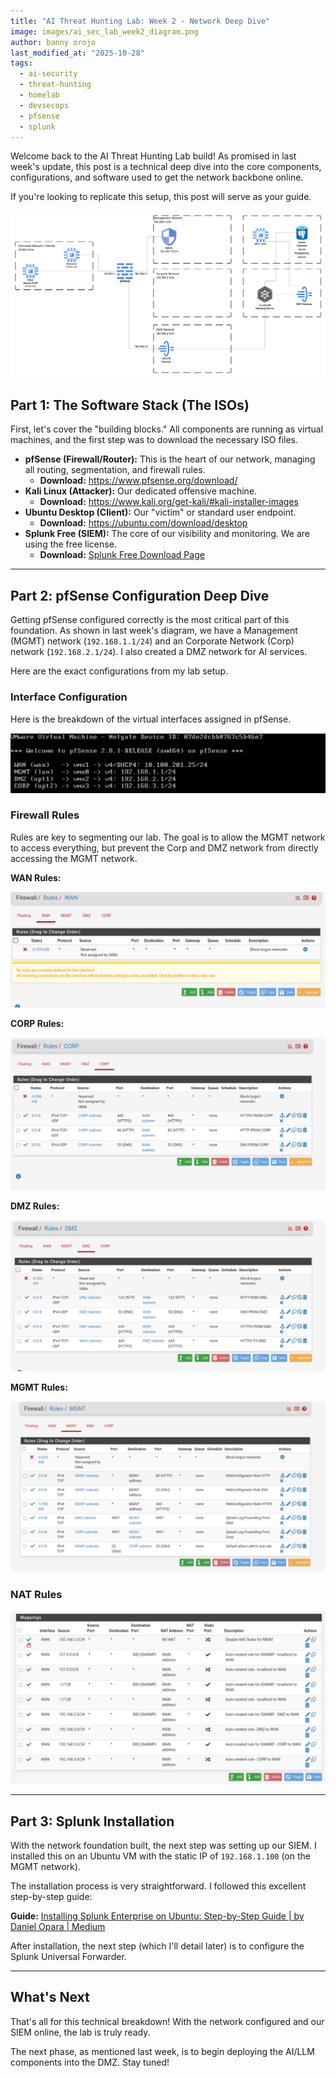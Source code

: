 ```yaml
---
title: "AI Threat Hunting Lab: Week 2 - Network Deep Dive"
image: images/ai_sec_lab_week2_diagram.png
author: banny orojo
last_modified_at: "2025-10-28"
tags:
  - ai-security
  - threat-hunting
  - homelab
  - devsecops
  - pfsense
  - splunk
---
```


Welcome back to the AI Threat Hunting Lab build! As promised in last week's update, this post is a technical deep dive into the core components, configurations, and software used to get the network backbone online.

If you're looking to replicate this setup, this post will serve as your guide.

![week_2_updated_diagram](../images/ai_sec_lab_week2_diagram.png)

## Part 1: The Software Stack (The ISOs)

First, let's cover the "building blocks." All components are running as virtual machines, and the first step was to download the necessary ISO files.

* **pfSense (Firewall/Router):** This is the heart of our network, managing all routing, segmentation, and firewall rules.
    * **Download:** <https://www.pfsense.org/download/>
* **Kali Linux (Attacker):** Our dedicated offensive machine.
    * **Download:** <https://www.kali.org/get-kali/#kali-installer-images>
* **Ubuntu Desktop (Client):** Our "victim" or standard user endpoint.
    * **Download:** <https://ubuntu.com/download/desktop>
* **Splunk Free (SIEM):** The core of our visibility and monitoring. We are using the free license.
    * **Download:** [Splunk Free Download Page](https://help.splunk.com/en/splunk-enterprise/administer/admin-manual/9.4/configure-splunk-licenses/about-splunk-free)

---

## Part 2: pfSense Configuration Deep Dive

Getting pfSense configured correctly is the most critical part of this foundation. As shown in last week's diagram, we have a Management (MGMT) network (`192.168.1.1/24`) and an Corporate Network (Corp) network (`192.168.2.1/24`). I also created a DMZ network for AI services.

Here are the exact configurations from my lab setup.

### Interface Configuration

Here is the breakdown of the virtual interfaces assigned in pfSense.

![PFSence Configuration](../images/pfsense_config.jpeg)

### Firewall Rules

Rules are key to segmenting our lab. The goal is to allow the MGMT network to access everything, but prevent the Corp and DMZ network from directly accessing the MGMT network.

**WAN Rules:**

![WAN Rules](../images/wan_rules.png)

**CORP Rules:**

![Corp Rules](../images/corp_rules.png)

**DMZ Rules:**

![DMZ Rules](../images/dmz_rules.png)

**MGMT Rules:**

![Management Rules](../images/mgnt_rules.png)

### NAT Rules

![NAT Rules](../images/nat_rules.png)


---

## Part 3: Splunk Installation

With the network foundation built, the next step was setting up our SIEM. I installed this on an Ubuntu VM with the static IP of `192.168.1.100` (on the MGMT network).

The installation process is very straightforward. I followed this excellent step-by-step guide:

**Guide:** [Installing Splunk Enterprise on Ubuntu: Step-by-Step Guide | by Daniel Opara | Medium](https://medium.com/@daniel.opara/installing-splunk-enterprise-on-ubuntu-step-by-step-guide-8d1b168a306)

After installation, the next step (which I'll detail later) is to configure the Splunk Universal Forwarder.

---

## What's Next

That's all for this technical breakdown! With the network configured and our SIEM online, the lab is truly ready.

The next phase, as mentioned last week, is to begin deploying the AI/LLM components into the DMZ. Stay tuned!
